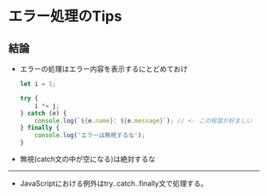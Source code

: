 # エラー処理のTips

## 結論
- エラーの処理はエラー内容を表示するにとどめておけ
    ```JavaScript
    let i = 1;

    try {
        i *= j;
    } catch (e) {
        console.log(`${e.name}: ${e.message}`); // <- この程度が好ましい
    } finally {
        console.log('エラーは無視するな');
    }
    ```
- 無視(catch文の中が空になる)は絶対するな

---

- JavaScriptにおける例外はtry..catch..finally文で処理する。

